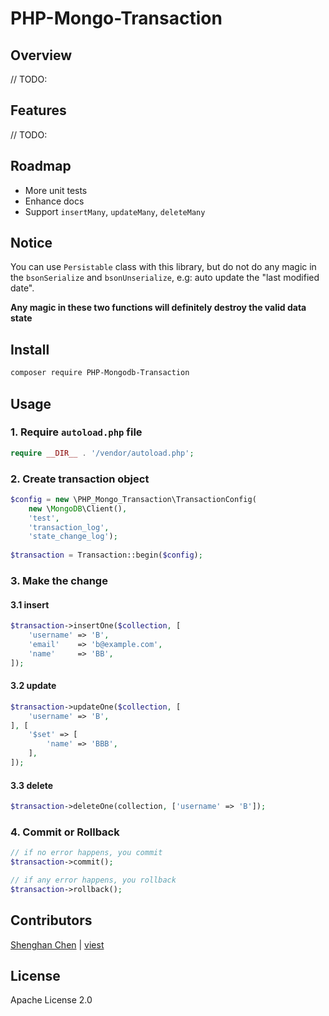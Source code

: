 # PHP-Mongo-Transaction

## Overview

// TODO:

## Features

// TODO:

## Roadmap

* More unit tests
* Enhance docs
* Support `insertMany`, `updateMany`, `deleteMany`

## Notice

You can use `Persistable` class with this library, but do not do any magic in the `bsonSerialize` and `bsonUnserialize`, e.g: auto update the "last modified date".

**Any magic in these two functions will definitely destroy the valid data state**

## Install

```bash
composer require PHP-Mongodb-Transaction
```

## Usage


### 1. Require `autoload.php` file

```php
require __DIR__ . '/vendor/autoload.php';
```

### 2. Create transaction object

```php
$config = new \PHP_Mongo_Transaction\TransactionConfig(
    new \MongoDB\Client(),
    'test',
    'transaction_log',
    'state_change_log');
    
$transaction = Transaction::begin($config);
```

### 3. Make the change

#### 3.1 insert

```php
$transaction->insertOne($collection, [
    'username' => 'B',
    'email'    => 'b@example.com',
    'name'     => 'BB',
]);
```

#### 3.2 update

```php
$transaction->updateOne($collection, [
    'username' => 'B',
], [
    '$set' => [
        'name' => 'BBB',
    ],
]);
```

#### 3.3 delete

```php
$transaction->deleteOne(collection, ['username' => 'B']);
```

### 4. Commit or Rollback

```php
// if no error happens, you commit
$transaction->commit();

// if any error happens, you rollback
$transaction->rollback();
```

## Contributors

[Shenghan Chen](https://github.com/zzdjk6) | 
[viest](https://github.com/viest)

## License

Apache License 2.0